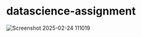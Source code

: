 # datascience-assignment
![Screenshot 2025-02-24 111019](https://github.com/user-attachments/assets/cea77236-d566-4569-a70c-826e2db289da)
